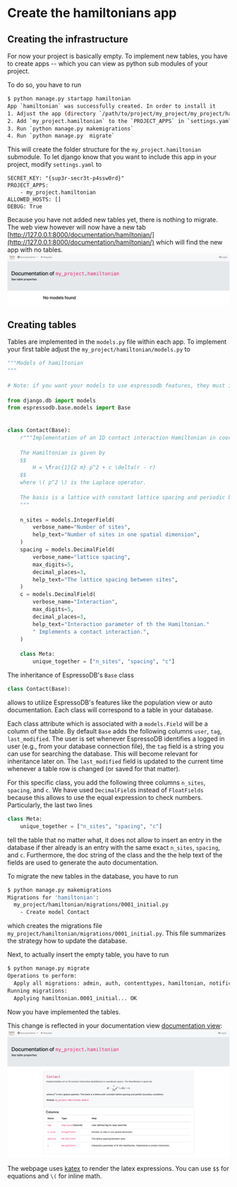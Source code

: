 # Create the hamiltonians app

## Creating the infrastructure

For now your project is basically empty.
To implement new tables, you have to create apps -- which you can view as python sub modules of your project.

To do so, you have to run
```bash
$ python manage.py startapp hamiltonian
App `hamiltonian` was successfully created. In order to install it
1. Adjust the app (directory `/path/to/project/my_project/my_project/hamiltonian`)
2. Add `my_project.hamiltonian` to the `PROJECT_APPS` in `settings.yaml`
3. Run `python manage.py makemigrations`
4. Run `python manage.py  migrate`
```

This will create the folder structure for the `my_project.hamiltonian` submodule.
To let django know that you want to include this app in your project, modify `settings.yaml` to
```
SECRET_KEY: "{sup3r-secr3t-p4ssw0rd}"
PROJECT_APPS:
    - my_project.hamiltonian
ALLOWED_HOSTS: []
DEBUG: True
```
Because you have not added new tables yet, there is nothing to migrate.
The web view however will now have a new tab [http://127.0.0.1:8000/documentation/hamiltonian/](http://127.0.0.1:8000/documentation/hamiltonian/) which will find the new app with no tables.
![The empty doc page](../../_static/example-create-empty-doc.png)

## Creating tables

Tables are implemented in the `models.py` file within each app.
To implement your first table adjust the `my_project/hamiltonian/models.py` to
```python
"""Models of hamiltonian
"""

# Note: if you want your models to use espressodb features, they must inherit from Base

from django.db import models
from espressodb.base.models import Base


class Contact(Base):
    r"""Implementation of an 1D contact interaction Hamiltonian in coordinate space.

    The Hamiltonian is given by
    $$
        H = \frac{1}{2 m} p^2 + c \delta(r - r)
    $$
    where \( p^2 \) is the Laplace operator.

    The basis is a lattice with constant lattice spacing and periodic boundary conditions.
    """

    n_sites = models.IntegerField(
        verbose_name="Number of sites",
        help_text="Number of sites in one spatial dimension",
    )
    spacing = models.DecimalField(
        verbose_name="lattice spacing",
        max_digits=5,
        decimal_places=3,
        help_text="The lattice spacing between sites",
    )
    c = models.DecimalField(
        verbose_name="Interaction",
        max_digits=5,
        decimal_places=3,
        help_text="Interaction parameter of th the Hamiltonian."
        " Implements a contact interaction.",
    )

    class Meta:
        unique_together = ["n_sites", "spacing", "c"]
```

The inheritance of EspressoDB's `Base` class
```python
class Contact(Base):
```
allows to utilize EspressoDB's features like the population view or auto documentation.
Each class will correspond to a table in your database.

Each class attribute which is associated with a `models.Field` will be a column of the table.
By default `Base` adds the following columns `user`, `tag`, `last_modified`.
The user is set whenever EspressoDB identifies a logged in user (e.g., from your database connection file), the `tag` field is a string you can use for searching the database.
This will become relevant for inheritance later on.
The `last_modified` field is updated to the current time whenever a table row is changed (or saved for that matter).

For this specific class, you add the following three columns `n_sites`,  `spacing`, and `c`.
We have used `DecimalField`s instead of `FloatFields` because this allows to use the equal expression to check numbers.
Particularly, the last two lines
```python
class Meta:
    unique_together = ["n_sites", "spacing", "c"]
```
tell the table that no matter what, it does not allow to insert an entry in the database if ther already is an entry with the same exact `n_sites`,  `spacing`, and `c`.
Furthermore, the doc string of the class and the the help text of the fields are used to generate the auto documentation.

To migrate the new tables in the database, you have to run
```bash
$ python manage.py makemigrations
Migrations for 'hamiltonian':
  my_project/hamiltonian/migrations/0001_initial.py
    - Create model Contact
```
which creates the migrations file `my_project/hamiltonian/migrations/0001_initial.py`.
This file summarizes the strategy how to update the database.

Next, to actually insert the empty table, you have to run
```bash
$ python manage.py migrate
Operations to perform:
  Apply all migrations: admin, auth, contenttypes, hamiltonian, notifications, sessions
Running migrations:
  Applying hamiltonian.0001_initial... OK
```
Now you have implemented the tables.

This change is reflected in your documentation view [documentation view](http://127.0.0.1:8000/documentation/hamiltonian/):
![The first doc page](../../_static/example-create-first-doc.png)

The webpage uses [katex](https://katex.org) to render the latex expressions.
You can use `$$` for equations and `\(` for inline math.

